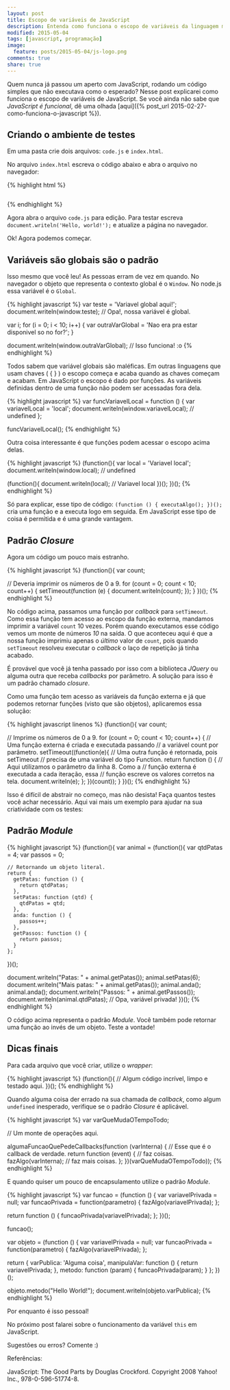 ```yaml
---
layout: post
title: Escopo de variáveis de JavaScript
description: Entenda como funciona o escopo de variáveis da linguagem mais popular do mundo
modified: 2015-05-04
tags: [javascript, programação]
image:
  feature: posts/2015-05-04/js-logo.png
comments: true
share: true
---
```

Quem nunca já passou um aperto com JavaScript, rodando um código simples que não executava como o esperado? Nesse post explicarei como funciona o escopo de variáveis de JavaScript. Se você ainda não sabe que *JavaScript é funcional*, dê uma olhada [aqui]({% post_url 2015-02-27-como-funciona-o-javascript %}).

## Criando o ambiente de testes
Em uma pasta crie dois arquivos: `code.js` e `index.html`.

No arquivo `index.html` escreva o código abaixo e abra o arquivo no navegador:

{% highlight html %}
<!DOCTYPE html>
<html>
<body>
<pre><script type="text/javascript" src="code.js"></script></pre>
</body>
</html>
{% endhighlight %}

Agora abra o arquivo `code.js` para edição. Para testar escreva `document.writeln('Hello, world!');` e atualize a página no navegador.

Ok! Agora podemos começar.

## Variáveis são globais são o padrão
Isso mesmo que você leu! As pessoas erram de vez em quando. No navegador o objeto que representa o contexto global é o `Window`. No node.js essa variável é o `Global`.

{% highlight javascript %}
var teste = 'Variavel global aqui!';
document.writeln(window.teste); // Opa!, nossa variável é global.

var i;
for (i = 0; i < 10; i++) {
    var outraVarGlobal = 'Nao era pra estar disponivel so no for?';
}

document.writeln(window.outraVarGlobal); // Isso funciona! :o
{% endhighlight %}

Todos sabem que variável globais são maléficas. Em outras linguagens que usam chaves ( { } ) o escopo começa e acaba quando as chaves começam e acabam. Em JavaScript o escopo é dado por funções. As variáveis definidas dentro de uma função não podem ser acessadas fora dela.

{% highlight javascript %}
var funcVariavelLocal = function () {
  var variavelLocal = 'local';
  document.writeln(window.variavelLocal); // undefined
};

funcVariavelLocal();
{% endhighlight %}

Outra coisa interessante é que funções podem acessar o escopo acima delas.

{% highlight javascript %}
(function(){
  var local = 'Variavel local';
  document.writeln(window.local); // undefined

  (function(){
    document.writeln(local); // Variavel local
  })();
})();
{% endhighlight %}

Só para explicar, esse tipo de código: `(function () { executaAlgo(); })();` cria uma função e a executa logo em seguida. Em JavaScript esse tipo de coisa é permitida e é uma grande vantagem.


## Padrão *Closure*
Agora um código um pouco mais estranho.

{% highlight javascript %}
(function(){
  var count;

  // Deveria imprimir os números de 0 a 9.
  for (count = 0; count < 10; count++) {
    setTimeout(function (e) {
      document.writeln(count);
    });
  }
})();
{% endhighlight %}

No código acima, passamos uma função por *callback* para `setTimeout`. Como essa função tem acesso ao escopo da função externa, mandamos imprimir a variável `count` 10 vezes. Porém quando executamos esse código vemos um monte de números *10* na saída. O que aconteceu aqui é que a nossa função imprimiu apenas o *último* valor de `count`, pois quando `setTimeout` resolveu executar o *callback* o laço de repetição já tinha acabado.

É provável que você já tenha passado por isso com a biblioteca *JQuery* ou alguma outra que receba *callbacks* por parâmetro. A solução para isso é um padrão chamado *closure*.

Como uma função tem acesso as variáveis da função externa e já que podemos retornar funções (visto que são objetos), aplicaremos essa solução:

{% highlight javascript linenos %}
(function(){
  var count;

  // Imprime os números de 0 a 9.
  for (count = 0; count < 10; count++) {
    // Uma função externa é criada e executada passando
    // a variável count por parâmetro.
    setTimeout((function(e){
      // Uma outra função é retornada, pois setTimeout
      // precisa de uma variável do tipo Function.
      return function () {
        // Aqui utilizamos o parâmetro da linha 8. Como a
        // função externa é executada a cada iteração, essa
        // função escreve os valores corretos na tela.
        document.writeln(e);
      };
    })(count));
  }
})();
{% endhighlight %}

Isso é difícil de abstrair no começo, mas não desista! Faça quantos testes você achar necessário. Aqui vai mais um exemplo para ajudar na sua criatividade com os testes:

## Padrão *Module*

{% highlight javascript %}
(function(){
  var animal = (function(){
    var qtdPatas = 4;
    var passos = 0;

    // Retornando um objeto literal.
    return {
      getPatas: function () {
        return qtdPatas;
      },
      setPatas: function (qtd) {
        qtdPatas = qtd;
      },
      anda: function () {
        passos++;
      },
      getPassos: function () {
        return passos;
      }
    };

  })();

  document.writeln("Patas: " + animal.getPatas());
  animal.setPatas(6);
  document.writeln("Mais patas: " + animal.getPatas());
  animal.anda();
  animal.anda();
  document.writeln("Passos: " + animal.getPassos());
  document.writeln(animal.qtdPatas); // Opa, variável privada!
})();
{% endhighlight %}

O código acima representa o padrão *Module*. Você também pode retornar uma função ao invés de um objeto. Teste a vontade!

## Dicas finais
Para cada arquivo que você criar, utilize o *wrapper*:

{% highlight javascript %}
(function(){
  // Algum código incrível, limpo e testado aqui.
})();
{% endhighlight %}

Quando alguma coisa der errado na sua chamada de *callback*, como algum `undefined` inesperado, verifique se o padrão *Closure* é aplicável.

{% highlight javascript %}
var varQueMudaOTempoTodo;

// Um monte de operações aqui.

algumaFuncaoQuePedeCallbacks(function (varInterna) {
  // Esse que é o callback de verdade.
  return function (event) {
    // faz coisas.
    fazAlgo(varInterna);
    // faz mais coisas.
  };
})(varQueMudaOTempoTodo));
{% endhighlight %}

E quando quiser um pouco de encapsulamento utilize o padrão *Module*.

{% highlight javascript %}
var funcao = (function () {
  var variavelPrivada = null;
  var funcaoPrivada = function(parametro) {
    fazAlgo(variavelPrivada);
  };

  return function () {
    funcaoPrivada(variavelPrivada);
  };
})();

funcao();

var objeto = (function () {
  var variavelPrivada = null;
  var funcaoPrivada = function(parametro) {
    fazAlgo(variavelPrivada);
  };

  return {
    varPublica: 'Alguma coisa',
    manipulaVar: function () {
      return variavelPrivada;
    },
    metodo: function (param) {
      funcaoPrivada(param);
    }
  };
})();

objeto.metodo("Hello World!");
document.writeln(objeto.varPublica);
{% endhighlight %}

Por enquanto é isso pessoal!

No próximo post falarei sobre o funcionamento da variável `this` em JavaScript.

Sugestões ou erros? Comente :)

Referências:

JavaScript: The Good Parts by Douglas Crockford. Copyright 2008 Yahoo! Inc., 978-0-596-51774-8.